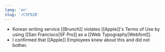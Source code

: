 ```yaml
---
lang: 'en'
slug: '/C5F92B'
---
```


- Korean writing service [[Brunch]] violates [[Apple]]'s Terms of Use by using [[San Francisco|SF Pro]] as a [[Web Typography|Webfont]].
- I confirmed that [[Apple]] Employees knew about this and did not bother.
